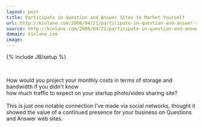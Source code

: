 ```yaml
---
layout: post
title: Participate in Question and Answer Sites to Market Yourself
url: http://kinlane.com/2008/04/21/participate-in-question-and-answer-sites-to-market-yourself/
source: http://kinlane.com/2008/04/21/participate-in-question-and-answer-sites-to-market-yourself/
domain: kinlane.com
image: 
---
```

{% include JB/setup %}<div class="c2">
     <span class="c1"><br /></span>
</div>
<div class="c2">
     <span class="c1">How would you project your monthly costs in terms of storage and bandwidth if you didn't know</span>
</div>
<div class="c2">
     <span class="c1">how much traffic to expect on your startup photo/video sharing site?<br /></span>
</div><br />
This is just one notable connection I've made via social networks, thought it showed the value of a continued presence for your business on Questions and Answer web sites.